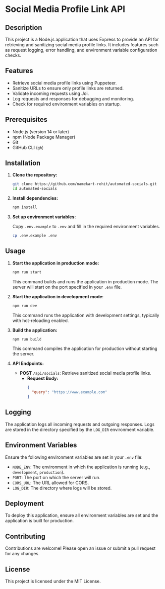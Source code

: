 # Social Media Profile Link API

## Description

This project is a Node.js application that uses Express to provide an API for retrieving and sanitizing social media profile links. It includes features such as request logging, error handling, and environment variable configuration checks.

## Features

- Retrieve social media profile links using Puppeteer.
- Sanitize URLs to ensure only profile links are returned.
- Validate incoming requests using Joi.
- Log requests and responses for debugging and monitoring.
- Check for required environment variables on startup.

## Prerequisites

- Node.js (version 14 or later)
- npm (Node Package Manager)
- Git
- GitHub CLI (`gh`)

## Installation

1. **Clone the repository:**

   ```bash
   git clone https://github.com/namekart-rohit/automated-socials.git
   cd automated-socials
   ```

2. **Install dependencies:**

   ```bash
   npm install
   ```

3. **Set up environment variables:**

   Copy `.env.example` to `.env` and fill in the required environment variables.

   ```bash
   cp .env.example .env
   ```

## Usage

1. **Start the application in production mode:**

   ```bash
   npm run start
   ```

   This command builds and runs the application in production mode. The server will start on the port specified in your `.env` file.

2. **Start the application in development mode:**

   ```bash
   npm run dev
   ```

   This command runs the application with development settings, typically with hot-reloading enabled.

3. **Build the application:**

   ```bash
   npm run build
   ```

   This command compiles the application for production without starting the server.

4. **API Endpoints:**

   - **POST** `/api/socials`: Retrieve sanitized social media profile links.
     - **Request Body:**
       ```json
       {
         "query": "https://www.example.com"
       }
       ```

## Logging

The application logs all incoming requests and outgoing responses. Logs are stored in the directory specified by the `LOG_DIR` environment variable.

## Environment Variables

Ensure the following environment variables are set in your `.env` file:

- `NODE_ENV`: The environment in which the application is running (e.g., `development`, `production`).
- `PORT`: The port on which the server will run.
- `CORS_URL`: The URL allowed for CORS.
- `LOG_DIR`: The directory where logs will be stored.

## Deployment

To deploy this application, ensure all environment variables are set and the application is built for production.

## Contributing

Contributions are welcome! Please open an issue or submit a pull request for any changes.

## License

This project is licensed under the MIT License.

